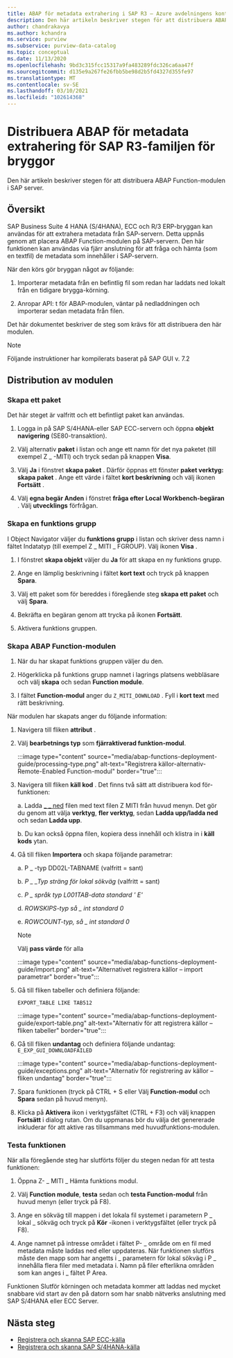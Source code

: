 ```yaml
---
title: ABAP för metadata extrahering i SAP R3 – Azure avdelningens kontroll
description: Den här artikeln beskriver stegen för att distribuera ABAP Function-modul i SAP server
author: chandrakavya
ms.author: kchandra
ms.service: purview
ms.subservice: purview-data-catalog
ms.topic: conceptual
ms.date: 11/13/2020
ms.openlocfilehash: 9bd3c315fcc15317a9fa483289fdc326ca6aa47f
ms.sourcegitcommit: d135e9a267fe26fbb5be98d2b5fd4327d355fe97
ms.translationtype: MT
ms.contentlocale: sv-SE
ms.lasthandoff: 03/10/2021
ms.locfileid: "102614368"
---
```

# <a name="deploy-the-metadata-extraction-abap-function-module-for-the-sap-r3-family-of-bridges"></a>Distribuera ABAP för metadata extrahering för SAP R3-familjen för bryggor

Den här artikeln beskriver stegen för att distribuera ABAP Function-modulen i SAP server.

## <a name="overview"></a>Översikt

SAP Business Suite 4 HANA (S/4HANA), ECC och R/3 ERP-bryggan kan användas för att extrahera metadata från SAP-servern. Detta uppnås genom att placera ABAP Function-modulen på SAP-servern. Den här funktionen kan användas via fjärr anslutning för att fråga och hämta (som en textfil) de metadata som innehåller i SAP-servern.

När den körs gör bryggan något av följande:

1. Importerar metadata från en befintlig fil som redan har laddats ned lokalt från en tidigare brygga-körning.

2. Anropar API: t för ABAP-modulen, väntar på nedladdningen och importerar sedan metadata från filen.

Det här dokumentet beskriver de steg som krävs för att distribuera den här modulen.

> [!Note]
> Följande instruktioner har kompilerats baserat på SAP GUI v. 7.2

## <a name="deployment-of-the-module"></a>Distribution av modulen

### <a name="create-a-package"></a>Skapa ett paket

Det här steget är valfritt och ett befintligt paket kan användas.

1. Logga in på SAP S/4HANA-eller SAP ECC-servern och öppna **objekt navigering** (SE80-transaktion).

2. Välj alternativ **paket** i listan och ange ett namn för det nya paketet (till exempel Z \_ -MITI) och tryck sedan på knappen **Visa**.

3. Välj **Ja** i fönstret **skapa paket** . Därför öppnas ett fönster **paket verktyg: skapa paket** . Ange ett värde i fältet **kort beskrivning** och välj ikonen **Fortsätt** .

4. Välj **egna begär Anden** i fönstret **fråga efter Local Workbench-begäran** . Välj **utvecklings** förfrågan.

### <a name="create-a-function-group"></a>Skapa en funktions grupp

I Object Navigator väljer du **funktions grupp** i listan och skriver dess namn i fältet Indatatyp (till exempel Z \_ MITI \_ FGROUP). Välj ikonen **Visa** .

1. I fönstret **skapa objekt** väljer du **Ja** för att skapa en ny funktions grupp.

2. Ange en lämplig beskrivning i fältet **kort text** och tryck på knappen **Spara**.

3. Välj ett paket som för bereddes i föregående steg **skapa ett paket** och välj **Spara**.

4. Bekräfta en begäran genom att trycka på ikonen **Fortsätt**.

5. Aktivera funktions gruppen.

### <a name="create-the-abap-function-module"></a>Skapa ABAP Function-modulen

1. När du har skapat funktions gruppen väljer du den.

2. Högerklicka på funktions grupp namnet i lagrings platsens webbläsare och välj **skapa** och sedan **Function module**.

3. I fältet **Function-modul** anger du `Z_MITI_DOWNLOAD` . Fyll i **kort text** med rätt beskrivning.

När modulen har skapats anger du följande information:

1. Navigera till fliken **attribut** .

2. Välj **bearbetnings typ** som **fjärraktiverad funktion-modul**.

   :::image type="content" source="media/abap-functions-deployment-guide/processing-type.png" alt-text="Registrera källor-alternativ-Remote-Enabled Function-modul" border="true":::

3. Navigera till fliken **käll kod** . Det finns två sätt att distribuera kod för-funktionen:

   a. Ladda [ \_ \_ ned](https://github.com/Azure/Purview-Samples/tree/master/connectors/sap) filen med text filen Z MITI från huvud menyn. Det gör du genom att välja **verktyg**, **fler verktyg**, sedan **Ladda upp/ladda ned** och sedan **Ladda upp**.

   b. Du kan också öppna filen, kopiera dess innehåll och klistra in i **käll kods** ytan.

4. Gå till fliken **Importera** och skapa följande parametrar:

   a.  P \_ -typ DD02L-TABNAME (valfritt = sant)

   b.  *P \_ \_Typ sträng för lokal sökväg* (valfritt = sant)

   c.  *P \_ språk typ L001TAB-data standard \' E\'*

   d.  *ROWSKIPS-typ så \_ int standard 0*

   e.  *ROWCOUNT-typ, så \_ int standard 0*

   > [!Note]
   > Välj **pass värde** för alla

   :::image type="content" source="media/abap-functions-deployment-guide/import.png" alt-text="Alternativet registrera källor – import parametrar" border="true":::

5. Gå till fliken tabeller och definiera följande:

   `EXPORT_TABLE LIKE TAB512`

   :::image type="content" source="media/abap-functions-deployment-guide/export-table.png" alt-text="Alternativ för att registrera källor – fliken tabeller" border="true":::

6. Gå till fliken **undantag** och definiera följande undantag: `E_EXP_GUI_DOWNLOADFAILED`

   :::image type="content" source="media/abap-functions-deployment-guide/exceptions.png" alt-text="Alternativ för registrering av källor – fliken undantag" border="true":::

7. Spara funktionen (tryck på CTRL + S eller Välj **Function-modul** och **Spara** sedan på huvud menyn).

8. Klicka på **Aktivera** ikon i verktygsfältet (CTRL + F3) och välj knappen  **Fortsätt** i dialog rutan. Om du uppmanas bör du välja det genererade inkluderar för att aktive ras tillsammans med huvudfunktions-modulen.

### <a name="testing-the-function"></a>Testa funktionen

När alla föregående steg har slutförts följer du stegen nedan för att testa funktionen:

1. Öppna Z- \_ MITI \_ Hämta funktions modul.

2. Välj **Function module**, **testa** sedan och **testa Function-modul** från huvud menyn (eller tryck på F8).

3. Ange en sökväg till mappen i det lokala fil systemet i parametern P \_ lokal \_ sökväg och tryck på **Kör** -ikonen i verktygsfältet (eller tryck på F8).

4. Ange namnet på intresse området i fältet P- \_ område om en fil med metadata måste laddas ned eller uppdateras. När funktionen slutförs måste den mapp som har angetts i \_ parametern för lokal sökväg i P \_ innehålla flera filer med metadata i. Namn på filer efterlikna områden som kan anges i \_ fältet P Area.

Funktionen Slutför körningen och metadata kommer att laddas ned mycket snabbare vid start av den på datorn som har snabb nätverks anslutning med SAP S/4HANA eller ECC Server.

## <a name="next-steps"></a>Nästa steg

- [Registrera och skanna SAP ECC-källa](register-scan-sapecc-source.md)
- [Registrera och skanna SAP S/4HANA-källa](register-scan-saps4hana-source.md)
